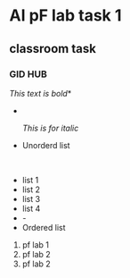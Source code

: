 # AI pF lab task 1
## classroom task
### GID HUB

*This text is bold**
* <br/>

  _This is for italic_
- Unorderd list
<br/>

- list 1
- list 2
- list 3
- list 4
- 
  -<br/>
- Ordered list
  
1. pf lab 1
2. pf lab 2
3. pf lab 2





